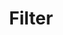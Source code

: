 ---
layout: features/content
title: Filter # title as shown in the menu and 
order: 1
category: 
  - 
tags: &tags # tags that are necessary
  - photo editor 

published: true # Either published or not 
---